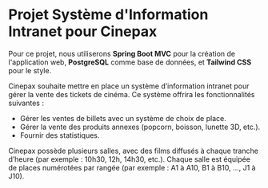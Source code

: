 # Projet Système d'Information Intranet pour Cinepax

Pour ce projet, nous utiliserons **Spring Boot MVC** pour la création de l'application web, **PostgreSQL** comme base de données, et **Tailwind CSS** pour le style.

Cinepax souhaite mettre en place un système d’information intranet pour gérer la vente des tickets de cinéma. Ce système offrira les fonctionnalités suivantes :

- Gérer les ventes de billets avec un système de choix de place.
- Gérer la vente des produits annexes (popcorn, boisson, lunette 3D, etc.).
- Fournir des statistiques.

Cinepax possède plusieurs salles, avec des films diffusés à chaque tranche d’heure (par exemple : 10h30, 12h, 14h30, etc.). Chaque salle est équipée de places numérotées par rangée (par exemple : A1 à A10, B1 à B10, ..., J1 à J10).
